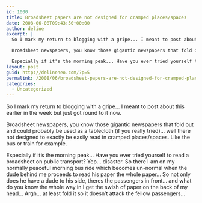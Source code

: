 ```yaml
---
id: 1000
title: Broadsheet papers are not designed for cramped places/spaces
date: 2008-06-08T09:43:50+00:00
author: deline
excerpt: |
  So I mark my return to blogging with a gripe... I meant to post about this earlier in the week but just got round to it now.

  Broadsheet newspapers, you know those gigantic newspapers that fold out and could probably be used as a tablecloth (if you really tried)... well there not designed to exactly be easily read in cramped places/spaces. Like the bus or train for example.

  Especially if it's the morning peak... Have you ever tried yourself to read a broadsheet on public transport? Yep... disaster. So there I am on my normally peaceful morning bus ride which becomes un-normal when the dude behind me proceeds to read his paper the whole paper... So not only does he have a dude to his side, theres the passengers in front... and what do you know the whole way in I get the swish of paper on the back of my head... Argh... at least fold it so it doesn't attack the fellow passengers...
layout: post
guid: http://delineneo.com/?p=5
permalink: /2008/06/broadsheet-papers-are-not-designed-for-cramped-placesspaces/
categories:
  - Uncategorized
---
```

So I mark my return to blogging with a gripe&#8230; I meant to post about this earlier in the week but just got round to it now.

Broadsheet newspapers, you know those gigantic newspapers that fold out and could probably be used as a tablecloth (if you really tried)&#8230; well there not designed to exactly be easily read in cramped places/spaces. Like the bus or train for example.

Especially if it&#8217;s the morning peak&#8230; Have you ever tried yourself to read a broadsheet on public transport? Yep&#8230; disaster. So there I am on my normally peaceful morning bus ride which becomes un-normal when the dude behind me proceeds to read his paper the whole paper&#8230; So not only does he have a dude to his side, theres the passengers in front&#8230; and what do you know the whole way in I get the swish of paper on the back of my head&#8230; Argh&#8230; at least fold it so it doesn&#8217;t attack the fellow passengers&#8230;
